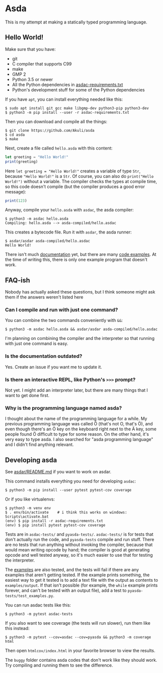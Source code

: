 # Asda

This is my attempt at making a statically typed programming language.


## Hello World!

Make sure that you have:

- git
- C compiler that supports C99
- make
- GMP 2
- Python 3.5 or newer
- All the Python dependencies in [asdac-requirements.txt](asdac-requirements.txt)
- Python's development stuff for some of the Python dependencies

If you have `apt`, you can install everything needed like this:

```
$ sudo apt install git gcc make libgmp-dev python3-pip python3-dev
$ python3 -m pip install --user -r asdac-requirements.txt
```

Then you can download and compile all the things:

```
$ git clone https://github.com/Akuli/asda
$ cd asda
$ make
```

Next, create a file called `hello.asda` with this content:

```js
let greeting = "Hello World!"
print(greeting)
```

Here `let greeting = "Hello World!"` creates a variable of type `Str`, because
`"Hello World!"` is a `Str`. Of course, you can also do `print("Hello World!")`
without a variable. The compiler checks the types at compile time, so this code
doesn't compile (but the compiler produces a good error message):

```js
print(123)
```

Anyway, compile your `hello.asda` with `asdac`, the asda compiler:

```
$ python3 -m asdac hello.asda
Compiling: hello.asda --> asda-compiled/hello.asdac
```

This creates a bytecode file. Run it with `asdar`, the asda runner:

```
$ asdar/asdar asda-compiled/hello.asdac
Hello World!
```

There isn't much [documentation](docs/) yet, but there are many
[code examples](examples/). At the time of writing this, there is only one
example program that doesn't work.


## FAQ-ish

Nobody has actually asked these questions, but I think someone might ask them
if the answers weren't listed here

### Can I compile and run with just one command?

You can combine the two commands conveniently with `&&`:

```
$ python3 -m asdac hello.asda && asdar/asdar asda-compiled/hello.asdac
```

I'm planning on combining the compiler and the interpreter so that running with
just one command is easy.

### Is the documentation outdated?

Yes. Create an issue if you want me to update it.

### Is there an interactive REPL, like Python's `>>>` prompt?

Not yet. I might add an interpreter later, but there are many things that I
want to get done first.

### Why is the programming language named asda?

I thought about the name of the programming language for a while. My previous
programming language was called Ö (that's not O, that's Ö), and even though
there's an Ö key on the keyboard right next to the Ä key, some people found Ö
difficult to type for some reason. On the other hand, it's very easy to type
asda. I also searched for "asda programming language" and I didn't find
anything relevant.


## Developing asda

See [asdar/README.md](asdar/README.md) if you want to work on asdar.

This command installs everything you need for developing `asdac`:

```
$ python3 -m pip install --user pytest pytest-cov coverage
```

Or if you like virtualenvs:

```
$ python3 -m venv env
$ . env/bin/activate    # i think this works on windows:  Scripts\activate.bat
(env) $ pip install -r asdac-requirements.txt
(env) $ pip install pytest pytest-cov coverage
```

Tests are in `asdac-tests/` and `pyasda-tests/`. `asdac-tests/` is for tests
that don't actually run the code, and `pyasda-tests` compile and run stuff.
There are no tests that run anything without invoking the compiler, because that
would mean writing opcode by hand; the compiler is good at generating opcode and
well tested anyway, so it's much easier to use that for testing the interpreter.

The [examples](examples/) are also tested, and the tests will fail if there are
any examples that aren't getting tested. If the example prints something, the
easiest way to get it tested is to add a text file with the output as contents
to `examples/output`. If that isn't possible (for example, the `while` example
prints forever, and can't be tested with an output file), add a test to
`pyasda-tests/test_examples.py`.

You can run asdac tests like this:

```
$ python3 -m pytest asdac-tests
```

If you also want to see coverage (the tests will run slower), run them like
this instead:

```
$ python3 -m pytest --cov=asdac --cov=pyasda && python3 -m coverage html
```

Then open `htmlcov/index.html` in your favorite browser to view the results.

The `buggy` folder contains asda codes that don't work like they should
work. Try compiling and running them to see the difference.
